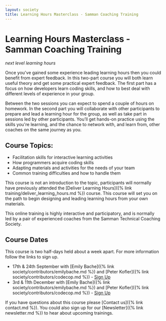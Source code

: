 ```yaml
---
layout: society
title: Learning Hours Masterclass - Samman Coaching Training
---
```


# Learning Hours Masterclass - Samman Coaching Training
_next level learning hours_

Once you've gained some experience leading learning hours then you could benefit from expert feedback. In this two-part course you will both learn useful theory and get some practical expert feedback. The first part has a focus on how developers learn coding skills, and how to best deal with different levels of experience in your group.

Between the two sessions you can expect to spend a couple of hours on homework. In the second part you will collaborate with other participants to prepare and lead a learning hour for the group, as well as take part in sessions led by other participants. You’ll get hands-on practice using the skills you're learning, and the chance to network with, and learn from, other coaches on the same journey as you.

## Course Topics:

* Facilitation skills for interactive learning activities
* How programmers acquire coding skills
* Adapting materials and activities for the needs of your team
* Common training difficulties and how to handle them

This course is not an introduction to the topic, participants will normally have previously attended the [Deliver Learning Hours]({% link training/deliver_learning_hours.md %}) course. This course will set you on the path to begin designing and leading learning hours from your own materials.

This online training is highly interactive and participatory, and is normally led by a pair of experienced coaches from the Samman Technical Coaching Society.

## Course Dates
This course is two half-days held about a week apart. For more information follow the links to sign up.

* 17th & 24th September with [Emily Bache]({% link society/contributors/emilybache.md %}) and [Peter Kofler]({% link society/contributors/codecop.md %}) - [Sign Up](https://bacheconsulting.com/_events/2024-09-17_learning_hours_masterclass.html)
* 3rd & 11th December with [Emily Bache]({% link society/contributors/emilybache.md %}) and [Peter Kofler]({% link society/contributors/codecop.md %}) - [Sign Up](https://bacheconsulting.com/_events/2024-12-03_learning_hours_masterclass.html)

If you have questions about this course please [Contact us]({% link contact.md %}). You could also sign up for our [Newsletter]({% link newsletter.md %}) to hear about upcoming trainings.
